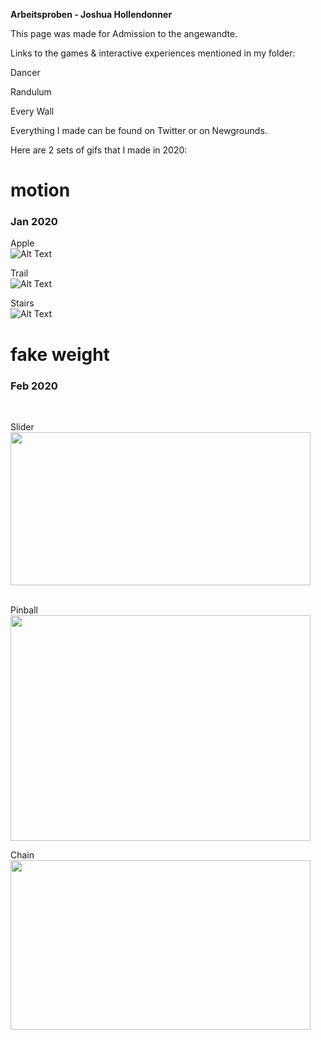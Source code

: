**Arbeitsproben - Joshua Hollendonner**

This page was made for Admission to the angewandte.

Links to the games & interactive experiences mentioned in my folder:

Dancer

Randulum

Every Wall

Everything I made can be found on  Twitter or on Newgrounds. <br>

Here are 2 sets of gifs that I made in 2020:

<h1>motion</h1>
<h3>Jan 2020</h3>

Apple<br>
![Alt Text](https://im5.ezgif.com/tmp/ezgif-5-ebf69befa407.gif)<br>

Trail<br>
![Alt Text](https://i.imgur.com/GGCwH13.gif)<br>

Stairs<br>
![Alt Text](https://i.imgur.com/cplW0EW.gif)<br>


<h1>fake weight</h1>
<h3>Feb 2020</h3>
<br>

Slider<br>
<img src="https://i.imgur.com/gPLf5hJ.gif" width="480" height="245" />

<br>
Pinball<br>
<img src="https://i.imgur.com/iNkawyI.gif" width="480" height="361" />

Chain<br>
<img src="https://im5.ezgif.com/tmp/ezgif-5-0d0f12442dab.gif" width="480" height="271" />
